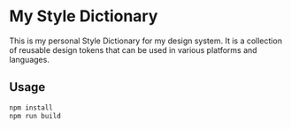 # My Style Dictionary

This is my personal Style Dictionary for my design system. It is a collection of reusable design tokens that can be used in various platforms and languages.

## Usage
```bash
npm install
npm run build
```
